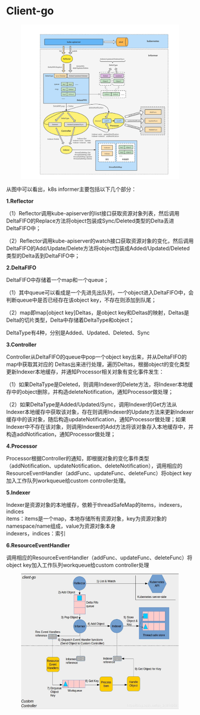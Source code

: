 # Client-go

<figure><img src="../../.gitbook/assets/image (20).png" alt=""><figcaption></figcaption></figure>

从图中可以看出，k8s informer主要包括以下几个部分：

**1.Reflector**

（1）Reflector调用kube-apiserver的list接口获取资源对象列表，然后调用DeltaFIFO的Replace方法将object包装成Sync/Deleted类型的Delta丢进DeltaFIFO中；

（2）Reflector调用kube-apiserver的watch接口获取资源对象的变化，然后调用DeltaFIFO的Add/Update/Delete方法将object包装成Added/Updated/Deleted类型的Delta丢到DeltaFIFO中；

**2.DeltaFIFO**

DeltaFIFO中存储着一个map和一个queue；

（1）其中queue可以看成是一个先进先出队列，一个object进入DeltaFIFO中，会判断queue中是否已经存在该object key，不存在则添加到队尾；

（2）map即map\[object key]Deltas，是object key和Deltas的映射，Deltas是Delta的切片类型，Delta中存储着DeltaType和object；

DeltaType有4种，分别是Added、Updated、Deleted、Sync

**3.Controller**

Controller从DeltaFIFO的queue中pop一个object key出来，并从DeltaFIFO的map中获取其对应的 Deltas出来进行处理，遍历Deltas，根据object的变化类型更新Indexer本地缓存，并通知Processor相关对象有变化事件发生：

（1）如果DeltaType是Deleted，则调用Indexer的Delete方法，将Indexer本地缓存中的object删除，并构造deleteNotification，通知Processor做处理；

（2）如果DeltaType是Added/Updated/Sync，调用Indexer的Get方法从Indexer本地缓存中获取该对象，存在则调用Indexer的Update方法来更新Indexer缓存中的该对象，随后构造updateNotification，通知Processor做处理；如果Indexer中不存在该对象，则调用Indexer的Add方法将该对象存入本地缓存中，并构造addNotification，通知Processor做处理；

**4.Processor**

Processor根据Controller的通知，即根据对象的变化事件类型（addNotification、updateNotification、deleteNotification），调用相应的ResourceEventHandler（addFunc、updateFunc、deleteFunc）将object key加入工作队列workqueue给custom controller处理。

**5.Indexer**

Indexer是资源对象的本地缓存，依赖于threadSafeMap的items，indexers，indices\
items：items是一个map，本地存储所有资源对象，key为资源对象的namespace/name组成，value为资源对象本身\
indexers，indices：索引

**6.ResourceEventHandler**

调用相应的ResourceEventHandler（addFunc、updateFunc、deleteFunc）将object key加入工作队列workqueue给custom controller处理



<figure><img src="../../.gitbook/assets/image (7).png" alt=""><figcaption></figcaption></figure>
